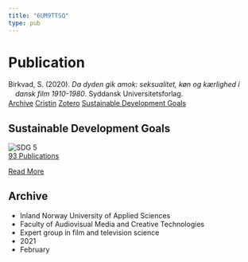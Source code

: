 ```yaml
---
title: "6UM9TTSQ"
type: pub
---
```

<h1>Publication</h1>
<article id="csl-bib-container-6UM9TTSQ" class="csl-bib-container">
  <div class="csl-bib-body" style="line-height: 1.35; padding-left: 1em; text-indent:-1em;">
  <div class="csl-entry">Birkvad, S. (2020). <i>Da dyden gik amok: seksualitet, k&#xF8;n og k&#xE6;rlighed i dansk film 1910-1980</i>. Syddansk Universitetsforlag.</div>
</div>
  <div class="csl-bib-buttons">
    <a href="#taxonomy-article-6UM9TTSQ" class="csl-bib-button">Archive</a>
    <a href alt="Cristin URL" class="csl-bib-button">Cristin</a>
    <a href alt="Zotero URL" class="csl-bib-button">Zotero</a>
    <a href="#sdg-article-6UM9TTSQ" class="csl-bib-button">Sustainable Development Goals</a>
  </div>
  <div id="csl-bib-meta-container-6UM9TTSQ"></div>
</article>
<div id="csl-bib-meta-6UM9TTSQ" class="csl-bib-meta">
  <article id="sdg-article-6UM9TTSQ" class="sdg-article">
    <h1>Sustainable Development Goals</h1>
    <div class="sdg-container"><div id="sdg5" class="sdg">
<img src="{{< params subfolder >}}images/sdg/sdg05_en.png" class="image" alt="SDG 5">
<div class="sdg-overlay">
<a href="{{< params subfolder >}}en/archive/?sdg=5#archive" class="sdg-publication-count"><span>93</span> Publications</a>
<p><a href="https://sdgs.un.org/goals/goal5" class="sdg-read-more">Read More</a></p>
</div>
</div></div>
  </article>
  <article id="taxonomy-article-6UM9TTSQ" class="taxonomy-article">
    <h1>Archive</h1>
    <ul>
      <li>Inland Norway University of Applied Sciences</li>
      <li>Faculty of Audiovisual Media and Creative Technologies</li>
      <li>Expert group in film and television science</li>
      <li>2021</li>
      <li>February</li>
    </ul>
  </article>
</div>
